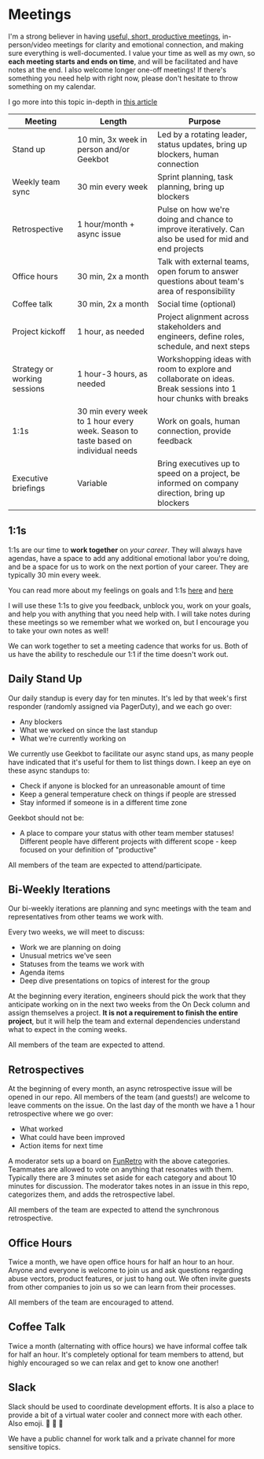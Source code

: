# Meetings

I'm a strong believer in having [useful, short, productive meetings](https://www.fearlessculture.design/blog-posts/the-ultimate-guide-to-successful-meetings), in-person/video meetings for clarity and emotional connection, and making sure everything is well-documented. I value your time as well as my own, so **each meeting starts and ends on time**, and will be facilitated and have notes at the end. I also welcome longer one-off meetings! If there's something you need help with right now, please don't hesitate to throw something on my calendar.

I go more into this topic in-depth in [this article](https://leaddev.com/culture-engagement-motivation/how-have-meetings-dont-suck-much)

| Meeting                      | Length                                                                            | Purpose                                                                                                         |
|------------------------------|-----------------------------------------------------------------------------------|-----------------------------------------------------------------------------------------------------------------|
| Stand up                     | 10 min, 3x week in person and/or Geekbot                                          | Led by a rotating leader, status updates, bring up blockers, human connection                                   |
| Weekly team sync             | 30 min every week                                                                 | Sprint planning, task planning, bring up blockers                                                               |
| Retrospective                | 1 hour/month + async issue                                                        | Pulse on how we're doing and chance to improve iteratively. Can also be used for mid and end projects           |
| Office hours                 | 30 min, 2x a month                                                                | Talk with external teams, open forum to answer questions about team's area of responsibility                    |
| Coffee talk                  | 30 min, 2x a month                                                                | Social time (optional)                                                                                          |
| Project kickoff              | 1 hour, as needed                                                                 | Project alignment across stakeholders and engineers, define roles, schedule, and next steps                     |
| Strategy or working sessions | 1 hour-3 hours, as needed                                                         | Workshopping ideas with room to explore and collaborate on ideas. Break sessions into 1 hour chunks with breaks |
| 1:1s                         | 30 min every week to 1 hour every week. Season to taste based on individual needs | Work on goals, human connection, provide feedback                                                               |
| Executive briefings          | Variable                                                                          | Bring executives up to speed on a project, be informed on company direction, bring up blockers                  |

## 1:1s

1:1s are our time to **work together** on _your career_. They will always have agendas, have a space to add any additional emotional labor you're doing, and be a space for us to work on the next portion of your career. They are typically 30 min every week.

You can read more about my feelings on goals and 1:1s [here](https://medium.com/@tsunamino/setting-goals-with-your-engineers-that-dont-completely-suck-cb76b87e4275) and [here](https://fellow.app/blog/2020/tips-for-effective-and-meaningful-one-on-one-meetings/)

I will use these 1:1s to give you feedback, unblock you, work on your goals, and help you with anything that you need help with. I will take notes during these meetings so we remember what we worked on, but I encourage you to take your own notes as well!

We can work together to set a meeting cadence that works for us. Both of us have the ability to reschedule our 1:1 if the time doesn't work out.

## Daily Stand Up

Our daily standup is every day for ten minutes. It's led by that week's first responder (randomly assigned via PagerDuty), and we each go over:

- Any blockers
- What we worked on since the last standup
- What we're currently working on

We currently use Geekbot to facilitate our async stand ups, as many people have indicated that it's useful for them to list things down. I keep an eye on these async standups to:

- Check if anyone is blocked for an unreasonable amount of time
- Keep a general temperature check on things if people are stressed
- Stay informed if someone is in a different time zone

Geekbot should not be:

- A place to compare your status with other team member statuses! Different people have different projects with different scope - keep focused on your definition of "productive"

All members of the team are expected to attend/participate.

## Bi-Weekly Iterations

Our bi-weekly iterations are planning and sync meetings with the team and representatives from other teams we work with.

Every two weeks, we will meet to discuss:
- Work we are planning on doing
- Unusual metrics we've seen
- Statuses from the teams we work with
- Agenda items
- Deep dive presentations on topics of interest for the group

At the beginning every iteration, engineers should pick the work that they anticipate working on in the next two weeks from the On Deck column and assign themselves a project. **It is not a requirement to finish the entire project**, but it will help the team and external dependencies understand what to expect in the coming weeks.

All members of the team are expected to attend.

## Retrospectives

At the beginning of every month, an async retrospective issue will be opened in our repo. All members of the team (and guests!) are welcome to leave comments on the issue. On the last day of the month we have a 1 hour retrospective where we go over:

- What worked
- What could have been improved
- Action items for next time

A moderator sets up a board on [FunRetro](https://funretro.io/) with the above categories. Teammates are allowed to vote on anything that resonates with them. Typically there are 3 minutes set aside for each category and about 10 minutes for discussion. The moderator takes notes in an issue in this repo, categorizes them, and adds the retrospective label.

All members of the team are expected to attend the synchronous retrospective.

## Office Hours

Twice a month, we have open office hours for half an hour to an hour. Anyone and everyone is welcome to join us and ask questions regarding abuse vectors, product features, or just to hang out. We often invite guests from other companies to join us so we can learn from their processes.

All members of the team are encouraged to attend.

## Coffee Talk

Twice a month (alternating with office hours) we have informal coffee talk for half an hour. It's completely optional for team members to attend, but highly encouraged so we can relax and get to know one another!

## Slack

Slack should be used to coordinate development efforts. It is also a place to provide a bit of a virtual water cooler and connect more with each other. Also emoji. :palm_tree: :sparkling_heart: :rocket:

We have a public channel for work talk and a private channel for more sensitive topics.
